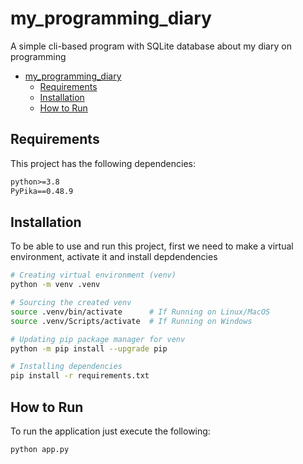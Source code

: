 # my_programming_diary

A simple cli-based program with SQLite database about my diary on programming

- [my_programming_diary](#my_programming_diary)
  - [Requirements](#requirements)
  - [Installation](#installation)
  - [How to Run](#how-to-run)

## Requirements

This project has the following dependencies:

```txt
python>=3.8
PyPika==0.48.9
```

## Installation

To be able to use and run this project, first we need to make a virtual environment, activate it and install depdendencies

```bash
# Creating virtual environment (venv)
python -m venv .venv

# Sourcing the created venv
source .venv/bin/activate      # If Running on Linux/MacOS
source .venv/Scripts/activate  # If Running on Windows

# Updating pip package manager for venv
python -m pip install --upgrade pip

# Installing dependencies
pip install -r requirements.txt
```

## How to Run

To run the application just execute the following:

```bash
python app.py
```
